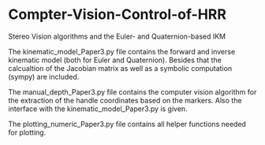 # Compter-Vision-Control-of-HRR
Stereo Vision algorithms and the Euler- and Quaternion-based IKM

The kinematic_model_Paper3.py file contains the forward and inverse kinematic model (both for Euler and Quaternion). Besides that the calcualtion of the Jacobian matrix as well as a symbolic computation (sympy) are included.

The manual_depth_Paper3.py file contains the computer vision algorithm for the extraction of the handle coordinates based on the markers. Also the interface with the kinematic_model_Paper3.py is given.

The plotting_numeric_Paper3.py file contains all helper functions needed for plotting.
